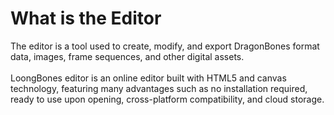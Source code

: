# What is the Editor

The editor is a tool used to create, modify, and export DragonBones format data, images, frame sequences, and other digital assets.
<br>
<br>
LoongBones editor is an online editor built with HTML5 and canvas technology, featuring many advantages such as no installation required, ready to use upon opening, cross-platform compatibility, and cloud storage.
